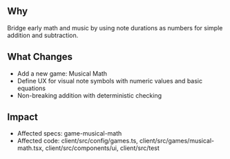 ## Why
Bridge early math and music by using note durations as numbers for simple addition and subtraction.

## What Changes
- Add a new game: Musical Math
- Define UX for visual note symbols with numeric values and basic equations
- Non-breaking addition with deterministic checking

## Impact
- Affected specs: game-musical-math
- Affected code: client/src/config/games.ts, client/src/games/musical-math.tsx, client/src/components/ui, client/src/test

